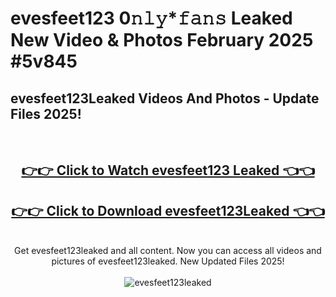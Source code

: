 # evesfeet123 0𝚗𝚕𝚢*𝚏𝚊𝚗𝚜 Leaked New Video & Photos February 2025 #5v845

<h2>evesfeet123Leaked Videos And Photos - Update Files 2025!</h2>
<br>
<div align="center">
<h2><a href="https://mediaupload.pro?title=evesfeet123&ref=11F" rel="nofollow">👉👉 Click to Watch evesfeet123 Leaked 👈👈</a></h2>
<h2><a href="https://mediaupload.pro?title=evesfeet123&ref=11F" rel="nofollow">👉👉 Click to Download evesfeet123Leaked 👈👈</a></h2>
<br>
Get evesfeet123leaked and all content. Now you can access all videos and pictures of evesfeet123leaked. New Updated Files 2025!
<br>
<br>
<a href="https://mediaupload.pro?title=evesfeet123&ref=11F" rel="nofollow" data-target="animated-image.originalLink"><img src="https://i.ibb.co/Gkj2r4b/banner.png" alt="evesfeet123leaked" style="max-width: 100%; display: inline-block;" data-target="animated-image.originalImage"></a>
</div>
<br>

